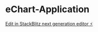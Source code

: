 # eChart-Application

[Edit in StackBlitz next generation editor ⚡️](https://stackblitz.com/~/github.com/mukesh554/eChart-Application)